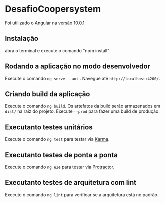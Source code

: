# DesafioCoopersystem

Foi utilizado o Angular na versão 10.0.1.

## Instalação

abra o terminal e execute o comando "npm install"

## Rodando a aplicação no modo desenvolvedor

Execute o comando `ng serve --aot` . Navegue até `http://localhost:4200/`.

## Criando build da aplicação

Execute o comando `ng build`. Os artefatos da build serão armazenados em `dist/` na raiz do projeto. Execute `--prod` para fazer uma build de produção.

## Executanto testes unitários

Execute o comando `ng test` para testar via  <a href="https://karma-runner.github.io">Karma</a>.

## Executanto testes de ponta a ponta

Execute o comando `ng e2e` para testar via <a href="http://www.protractortest.org/">Protractor</a>.

## Executanto testes de arquitetura com lint

Execute o comando `ng lint` para verificar se a arquitetura está no padrão.

